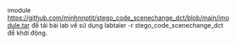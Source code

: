 imodule https://github.com/minhnnptit/stego_code_scenechange_dct/blob/main/imodule.tar
để tải bài lab về
sử dụng labtaier -r stego_code_scenechange_dct để khởi động.
